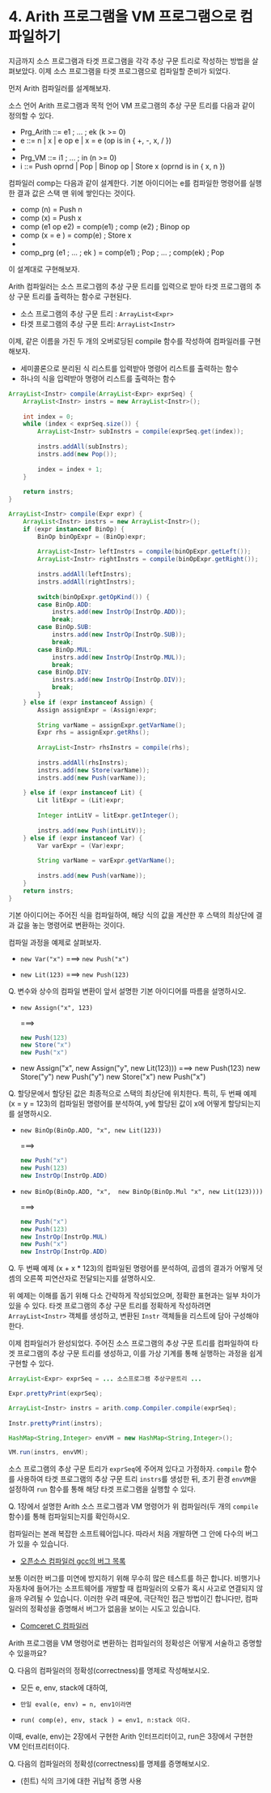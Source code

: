 # 4. Arith 프로그램을 VM 프로그램으로 컴파일하기

지금까지 소스 프로그램과 타겟 프로그램을 각각 추상 구문 트리로 작성하는 방법을 살펴보았다. 이제 소스 프로그램을 타겟 프로그램으로 컴파일할 준비가 되었다. 

먼저 Arith 컴파일러를 설계해보자.

소스 언어 Arith 프로그램과 목적 언어 VM 프로그램의 추상 구문 트리를 다음과 같이 정의할 수 있다. 

 - Prg_Arith ::= e1 ; ... ; ek   (k >= 0)
 - e         ::= n | x | e op e | x = e     (op is in { +, -, x, / })
 - 
 - Prg_VM    ::= i1 ; ... ; in   (n >= 0)
 - i         ::= Push oprnd | Pop | Binop op | Store x    (oprnd is in { x, n })

컴파일러 comp는 다음과 같이 설계한다. 기본 아이디어는 e를 컴파일한 명령어를 실행한 
결과 값은 스택 맨 위에 쌓인다는 것이다. 

 - comp (n) = Push n
 - comp (x) = Push x 
 - comp (e1 op e2) = comp(e1) ; comp (e2) ; Binop op 
 - comp (x = e ) = comp(e) ; Store x 
 - 
 - comp_prg (e1 ; ... ; ek ) = comp(e1) ; Pop ; ... ; comp(ek) ; Pop 

이 설계대로 구현해보자.

Arith 컴파일러는 소스 프로그램의 추상 구문 트리를 입력으로 받아 타겟 프로그램의 추상 구문 트리를 출력하는 함수로 구현된다.

 - 소스 프로그램의 추상 구문 트리 : `ArrayList<Expr>`
 - 타겟 프로그램의 추상 구문 트리: `ArrayList<Instr>`

이제, 같은 이름을 가진 두 개의 오버로딩된 compile 함수를 작성하여 컴파일러를 구현해보자.

 - 세미콜론으로 분리된 식 리스트를 입력받아 명령어 리스트를 출력하는 함수
 - 하나의 식을 입력받아 명령어 리스트를 출력하는 함수

```java
ArrayList<Instr> compile(ArrayList<Expr> exprSeq) {
    ArrayList<Instr> instrs = new ArrayList<Instr>();
		
	int index = 0;
	while (index < exprSeq.size()) {
		ArrayList<Instr> subInstrs = compile(exprSeq.get(index));
			
		instrs.addAll(subInstrs);
		instrs.add(new Pop());
			
		index = index + 1;
	}
	
	return instrs;
}

ArrayList<Instr> compile(Expr expr) {
	ArrayList<Instr> instrs = new ArrayList<Instr>();
	if (expr instanceof BinOp) {
		BinOp binOpExpr = (BinOp)expr;
			
		ArrayList<Instr> leftInstrs = compile(binOpExpr.getLeft());
		ArrayList<Instr> rightInstrs = compile(binOpExpr.getRight());
			
		instrs.addAll(leftInstrs);
		instrs.addAll(rightInstrs);
			
		switch(binOpExpr.getOpKind()) {
		case BinOp.ADD:
			instrs.add(new InstrOp(InstrOp.ADD));
			break;
		case BinOp.SUB:
			instrs.add(new InstrOp(InstrOp.SUB));
			break;
		case BinOp.MUL:
			instrs.add(new InstrOp(InstrOp.MUL));
			break;
		case BinOp.DIV:
			instrs.add(new InstrOp(InstrOp.DIV));
			break;
		}
	} else if (expr instanceof Assign) {
		Assign assignExpr = (Assign)expr;
			
		String varName = assignExpr.getVarName();
		Expr rhs = assignExpr.getRhs();
			
		ArrayList<Instr> rhsInstrs = compile(rhs);
			
		instrs.addAll(rhsInstrs);
		instrs.add(new Store(varName));
		instrs.add(new Push(varName));
			
	} else if (expr instanceof Lit) {
		Lit litExpr = (Lit)expr;
			
		Integer intLitV = litExpr.getInteger();
			
		instrs.add(new Push(intLitV));
	} else if (expr instanceof Var) {
		Var varExpr = (Var)expr;
			
		String varName = varExpr.getVarName();
			
		instrs.add(new Push(varName));
	}
	return instrs;
}
```

기본 아이디어는 주어진 식을 컴파일하여, 해당 식의 값을 계산한 후 스택의 최상단에 결과 값을 놓는 명령어로 변환하는 것이다.

컴파일 과정을 예제로 살펴보자. 


 - `new Var("x")`  ===>  `new Push("x")`
 
 - `new Lit(123)`  ===>  `new Push(123)`
 
Q. 변수와 상수의 컴파일 변환이 앞서 설명한 기본 아이디어를 따름을 설명하시오.

 - `new Assign("x", 123)`

    ===>

    ```java
    new Push(123)
    new Store("x")
	new Push("x")
	```

 - new Assign("x", 
      new Assign("y", new Lit(123)))
     ===> new Push(123)
          new Store("y")
	      new Push("y")
		  new Store("x")
		  new Push("x")

Q. 할당문에서 할당된 값은 최종적으로 스택의 최상단에 위치한다. 특히, 두 번째 예제 (x = y = 123)의 컴파일된 명령어를 분석하여, y에 할당된 값이 x에 어떻게 할당되는지를 설명하시오.

 - `new BinOp(BinOp.ADD, "x", new Lit(123))`

    ===>
    ```java
    new Push("x")
    new Push(123)
    new InstrOp(InstrOp.ADD)
    ```

- `new BinOp(BinOp.ADD, "x", 
     new BinOp(BinOp.Mul "x", new Lit(123))))`

    ===>
    ```java
    new Push("x")
    new Push(123)
    new InstrOp(InstrOp.MUL)
	new Push("x")
	new InstrOp(InstrOp.ADD)
    ```	

Q. 두 번째 예제 (x + x * 123)의 컴파일된 명령어를 분석하여, 곱셈의 결과가 어떻게 덧셈의 오른쪽 피연산자로 전달되는지를 설명하시오.

위 예제는 이해를 돕기 위해 다소 간략하게 작성되었으며, 정확한 표현과는 일부 차이가 있을 수 있다. 타겟 프로그램의 추상 구문 트리를 정확하게 작성하려면 `ArrayList<Instr>` 객체를 생성하고, 변환된 `Instr` 객체들을 리스트에 담아 구성해야 한다.


이제 컴파일러가 완성되었다.
주어진 소스 프로그램의 추상 구문 트리를 컴파일하여 타겟 프로그램의 추상 구문 트리를 생성하고, 이를 가상 기계를 통해 실행하는 과정을 쉽게 구현할 수 있다.

```java
ArrayList<Expr> exprSeq = ... 소스프로그램 추상구문트리 ...

Expr.prettyPrint(exprSeq);

ArrayList<Instr> instrs = arith.comp.Compiler.compile(exprSeq);
		
Instr.prettyPrint(instrs);

HashMap<String,Integer> envVM = new HashMap<String,Integer>();

VM.run(instrs, envVM);
```

소스 프로그램의 추상 구문 트리가 `exprSeq`에 주어져 있다고 가정하자.
`compile` 함수를 사용하여 타겟 프로그램의 추상 구문 트리 `instrs`를 생성한 뒤, 초기 환경 `envVM`을 설정하여 `run` 함수를 통해 해당 타겟 프로그램을 실행할 수 있다.

Q. 1장에서 설명한 Arith 소스 프로그램과 VM 명령어가 위 컴파일러(두 개의 `compile` 함수)를 통해 컴파일되는지를 확인하시오.

컴파일러는 본래 복잡한 소프트웨어입니다. 따라서 처음 개발하면 그 안에 다수의 버그가 있을 수 있습니다. 

 - [오픈소스 컴파일러 gcc의 버그 목록](https://gcc.gnu.org/bugzilla)

보통 이러한 버그를 미연에 방지하기 위해 무수히 많은 테스트를 하곤 합니다. 비행기나 자동차에 들어가는 소프트웨어를 개발할 때
컴파일러의 오류가 혹시 사고로 연결되지 않을까 우려될 수 있습니다. 이러한 우려 때문에, 극단적인 접근 방법이긴 합니다만, 컴파일러의 정확성을 증명해서
버그가 없음을 보이는 시도고 있습니다. 

 - [Comceret C 컴파일러](https://compcert.org/compcert-C.html)

Arith 프로그램을 VM 명령어로 변환하는 컴파일러의 정확성은 어떻게 서술하고 증명할 수 있을까요? 

Q. 다음의 컴파일러의 정확성(correctness)를 명제로 작성해보시오.

  - 모든 e, env, stack에 대하여, 
  -     만일 eval(e, env) = n, env1이라면
  -     run( comp(e), env, stack ) = env1, n:stack 이다. 

  이때, eval(e, env)는 2장에서 구현한 Arith 인터프리터이고, run은 3장에서 구현한 VM 인터프리터이다. 

  Q. 다음의 컴파일러의 정확성(correctness)를 명제를 증명해보시오.

   - (힌트) 식의 크기에 대한 귀납적 증명 사용
